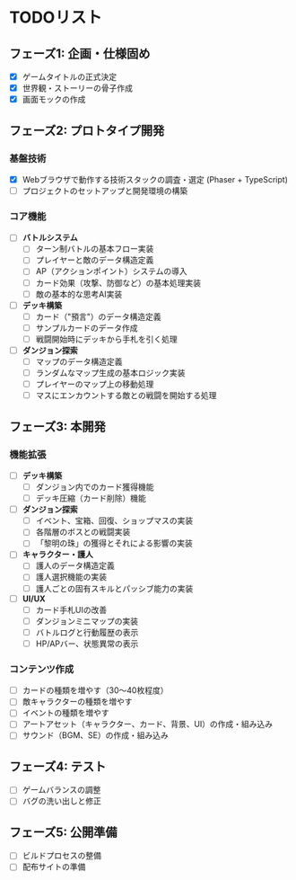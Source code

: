 # TODOリスト

## フェーズ1: 企画・仕様固め

- [x] ゲームタイトルの正式決定
- [x] 世界観・ストーリーの骨子作成
- [x] 画面モックの作成

## フェーズ2: プロトタイプ開発

### 基盤技術
- [x] Webブラウザで動作する技術スタックの調査・選定 (Phaser + TypeScript)
- [ ] プロジェクトのセットアップと開発環境の構築

### コア機能
- [ ] **バトルシステム**
    - [ ] ターン制バトルの基本フロー実装
    - [ ] プレイヤーと敵のデータ構造定義
    - [ ] AP（アクションポイント）システムの導入
    - [ ] カード効果（攻撃、防御など）の基本処理実装
    - [ ] 敵の基本的な思考AI実装
- [ ] **デッキ構築**
    - [ ] カード（"預言"）のデータ構造定義
    - [ ] サンプルカードのデータ作成
    - [ ] 戦闘開始時にデッキから手札を引く処理
- [ ] **ダンジョン探索**
    - [ ] マップのデータ構造定義
    - [ ] ランダムなマップ生成の基本ロジック実装
    - [ ] プレイヤーのマップ上の移動処理
    - [ ] マスにエンカウントする敵との戦闘を開始する処理

## フェーズ3: 本開発

### 機能拡張
- [ ] **デッキ構築**
    - [ ] ダンジョン内でのカード獲得機能
    - [ ] デッキ圧縮（カード削除）機能
- [ ] **ダンジョン探索**
    - [ ] イベント、宝箱、回復、ショップマスの実装
    - [ ] 各階層のボスとの戦闘実装
    - [ ] 「黎明の珠」の獲得とそれによる影響の実装
- [ ] **キャラクター・護人**
    - [ ] 護人のデータ構造定義
    - [ ] 護人選択機能の実装
    - [ ] 護人ごとの固有スキルとパッシブ能力の実装
- [ ] **UI/UX**
    - [ ] カード手札UIの改善
    - [ ] ダンジョンミニマップの実装
    - [ ] バトルログと行動履歴の表示
    - [ ] HP/APバー、状態異常の表示

### コンテンツ作成
- [ ] カードの種類を増やす（30〜40枚程度）
- [ ] 敵キャラクターの種類を増やす
- [ ] イベントの種類を増やす
- [ ] アートアセット（キャラクター、カード、背景、UI）の作成・組み込み
- [ ] サウンド（BGM、SE）の作成・組み込み

## フェーズ4: テスト
- [ ] ゲームバランスの調整
- [ ] バグの洗い出しと修正

## フェーズ5: 公開準備
- [ ] ビルドプロセスの整備
- [ ] 配布サイトの準備
